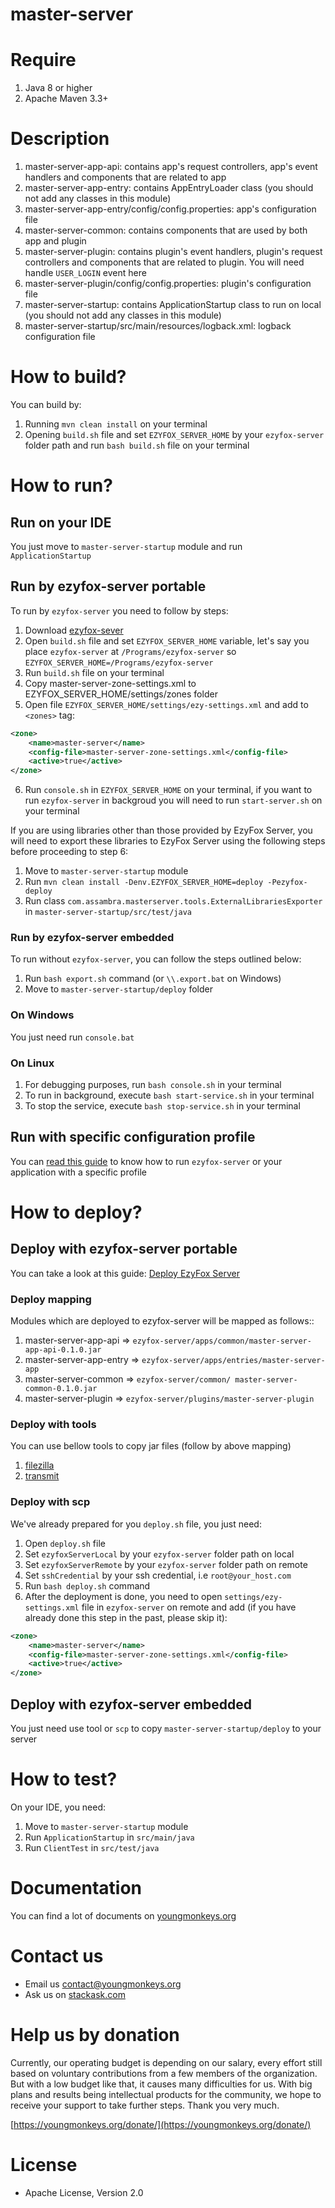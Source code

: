 
# master-server

# Require

1. Java 8 or higher
2. Apache Maven 3.3+

# Description

1. master-server-app-api: contains app's request controllers, app's event handlers and components that are related to
   app
2. master-server-app-entry: contains AppEntryLoader class (you should not add any classes in this module)
3. master-server-app-entry/config/config.properties: app's configuration file
4. master-server-common: contains components that are used by both app and plugin
5. master-server-plugin: contains plugin's event handlers, plugin's request controllers and components that are related
   to plugin. You will need handle `USER_LOGIN` event here
6. master-server-plugin/config/config.properties: plugin's configuration file
7. master-server-startup: contains ApplicationStartup class to run on local (you should not add any classes in this
   module)
8. master-server-startup/src/main/resources/logback.xml: logback configuration file

# How to build?

You can build by:

1. Running `mvn clean install` on your terminal
2. Opening `build.sh` file and set `EZYFOX_SERVER_HOME` by your `ezyfox-server` folder path and run `bash build.sh` file
   on your terminal

# How to run?

## Run on your IDE

You just move to `master-server-startup` module and run `ApplicationStartup`

## Run by ezyfox-server portable

To run by `ezyfox-server` you need to follow by steps:

1. Download [ezyfox-sever](https://youngmonkeys.org/download)
2. Open `build.sh` file and set `EZYFOX_SERVER_HOME` variable, let's say you place `ezyfox-server`
   at `/Programs/ezyfox-server` so `EZYFOX_SERVER_HOME=/Programs/ezyfox-server`
3. Run `build.sh` file on your terminal
4. Copy master-server-zone-settings.xml to EZYFOX_SERVER_HOME/settings/zones folder
5. Open file `EZYFOX_SERVER_HOME/settings/ezy-settings.xml` and add to `<zones>` tag:

```xml
<zone>
	<name>master-server</name>
	<config-file>master-server-zone-settings.xml</config-file>
	<active>true</active>
</zone>
```

6. Run `console.sh` in `EZYFOX_SERVER_HOME` on your terminal, if you want to run `ezyfox-server` in backgroud you will
   need to run `start-server.sh` on your terminal

If you are using libraries other than those provided by EzyFox Server, you will need to export these libraries to EzyFox Server using the following steps before proceeding to step 6:

1. Move to `master-server-startup` module
2. Run `mvn clean install -Denv.EZYFOX_SERVER_HOME=deploy -Pezyfox-deploy`
3. Run class `com.assambra.masterserver.tools.ExternalLibrariesExporter` in `master-server-startup/src/test/java`

### Run by ezyfox-server embedded

To run without `ezyfox-server`, you can follow the steps outlined below:

1. Run `bash export.sh` command (or `\\.export.bat` on Windows)
2. Move to `master-server-startup/deploy` folder

### On Windows

You just need run `console.bat`

### On Linux

1. For debugging purposes, run `bash console.sh` in your terminal
2. To run in background, execute `bash start-service.sh` in your terminal
3. To stop the service, execute `bash stop-service.sh` in your terminal

## Run with specific configuration profile

You can [read this guide](https://youngmonkeys.org/ezyfox-server-project-configuration/) to know how to
run `ezyfox-server` or your application with a specific profile

# How to deploy?

## Deploy with ezyfox-server portable

You can take a look at this guide: [Deploy EzyFox Server](https://youngmonkeys.org/deploy-ezyfox-server/)

### Deploy mapping

Modules which are deployed to ezyfox-server will be mapped as follows::

1. master-server-app-api => `ezyfox-server/apps/common/master-server-app-api-0.1.0.jar`
2. master-server-app-entry => `ezyfox-server/apps/entries/master-server-app`
3. master-server-common => `ezyfox-server/common/ master-server-common-0.1.0.jar`
4. master-server-plugin => `ezyfox-server/plugins/master-server-plugin`

### Deploy with tools

You can use bellow tools to copy jar files (follow by above mapping)

1. [filezilla](https://filezilla-project.org/)
2. [transmit](https://panic.com/transmit/)

### Deploy with scp

We've already prepared for you `deploy.sh` file, you just need:

1. Open `deploy.sh` file
2. Set `ezyfoxServerLocal` by your `ezyfox-server` folder path on local
3. Set `ezyfoxServerRemote` by your `ezyfox-server` folder path on remote
4. Set `sshCredential` by your ssh credential, i.e `root@your_host.com`
5. Run `bash deploy.sh` command
6. After the deployment is done, you need to open `settings/ezy-settings.xml` file in `ezyfox-server` on remote and
   add (if you have already done this step in the past, please skip it):

```xml
<zone>
	<name>master-server</name>
	<config-file>master-server-zone-settings.xml</config-file>
	<active>true</active>
</zone>
```

## Deploy with ezyfox-server embedded

You just need use tool or `scp` to copy `master-server-startup/deploy` to your server

# How to test?

On your IDE, you need:

1. Move to `master-server-startup` module
2. Run `ApplicationStartup` in `src/main/java`
3. Run `ClientTest` in `src/test/java`

# Documentation

You can find a lot of documents on [youngmonkeys.org](https://youngmonkeys.org/ezyfox-sever/)

# Contact us

- Email us [contact@youngmonkeys.org](contact@youngmonkeys.org)
- Ask us on [stackask.com](https://stackask.com)

# Help us by donation

Currently, our operating budget is depending on our salary, every effort still based on voluntary contributions from a
few members of the organization. But with a low budget like that, it causes many difficulties for us. With big plans and
results being intellectual products for the community, we hope to receive your support to take further steps. Thank you
very much.

[https://youngmonkeys.org/donate/](https://youngmonkeys.org/donate/)

# License

- Apache License, Version 2.0
